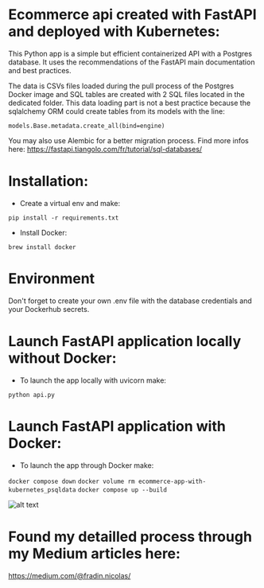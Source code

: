 # Ecommerce api created with FastAPI and deployed with Kubernetes:
This Python app is a simple but efficient containerized API with a Postgres database. It uses the recommendations of the FastAPI main documentation and best practices.

The data is CSVs files loaded during the pull process of the Postgres Docker image and SQL tables are created with 2 SQL files located in the dedicated folder. 
This data loading part is not a best practice because the sqlalchemy ORM could create tables from its models with the line: 

```models.Base.metadata.create_all(bind=engine)```

You may also use Alembic for a better migration process. Find more infos here: https://fastapi.tiangolo.com/fr/tutorial/sql-databases/

# Installation:

- Create a virtual env and make:

```pip install -r requirements.txt```

- Install Docker:

```brew install docker```

# Environment
Don't forget to create your own .env file with the database credentials and your Dockerhub secrets.

# Launch FastAPI application locally without Docker:
- To launch the app locally with uvicorn make:

```python api.py```

# Launch FastAPI application with Docker:
- To launch the app through Docker make:

```docker compose down```
```docker volume rm ecommerce-app-with-kubernetes_psqldata```
```docker compose up --build```


![alt text](https://github.com/NicolasFradin/Ecommerce-app-with-Kubernetes/api-screenshot.png)


# Found my detailled process through my Medium articles here:

https://medium.com/@fradin.nicolas/


